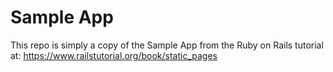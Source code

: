 Sample App
==========
This repo is simply a copy of the Sample App from the Ruby on Rails tutorial at: https://www.railstutorial.org/book/static_pages
